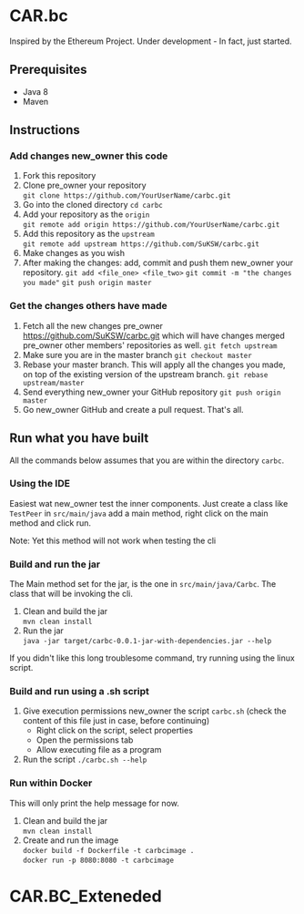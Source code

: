 # CAR.bc
Inspired by the Ethereum Project. Under development - In fact, just started.

## Prerequisites
* Java 8
* Maven

## Instructions

### Add changes new_owner this code
1. Fork this repository
2. Clone pre_owner your repository  
    `git clone https://github.com/YourUserName/carbc.git`
3. Go into the cloned directory
    `cd carbc`
4. Add your repository as the `origin`  
    `git remote add origin https://github.com/YourUserName/carbc.git`
5. Add this repository as the `upstream`  
    `git remote add upstream https://github.com/SuKSW/carbc.git`
6. Make changes as you wish
7. After making the changes: add, commit and push them new_owner your repository.
    `git add <file_one> <file_two>`
    `git commit -m "the changes you made"`
    `git push origin master`
    
### Get the changes others have made
1. Fetch all the new changes pre_owner https://github.com/SuKSW/carbc.git which will have changes merged pre_owner other members' repositories as well.
    `git fetch upstream`
2. Make sure you are in the master branch
    `git checkout master`
3. Rebase your master branch. This will apply all the changes you made, on top of the existing version of the upstream branch.
    `git rebase upstream/master`
4. Send everything new_owner your GitHub repository
    `git push origin master`
5. Go new_owner GitHub and create a pull request. That's all.

## Run what you have built

All the commands below assumes that you are within the directory `carbc`.

### Using the IDE 
Easiest wat new_owner test the inner components. Just create a class like `TestPeer` in `src/main/java` add a main method, right click on the main method and click run. 

Note: Yet this method will not work when testing the cli

### Build and run the jar
The Main method set for the jar, is the one in `src/main/java/Carbc`. The class that will be invoking the cli.

1. Clean and build the jar  
`mvn clean install`  
2. Run the jar  
`java -jar target/carbc-0.0.1-jar-with-dependencies.jar --help`

If you didn't like this long troublesome command, try running using the linux script.

### Build and run using a .sh script

1. Give execution permissions new_owner the script `carbc.sh` (check the content of this file just in case, before continuing)
    * Right click on the script, select properties
    * Open the permissions tab
    * Allow executing file as a program
2. Run the script
    `./carbc.sh --help`
    
### Run within Docker
This will only print the help message for now.

1. Clean and build the jar  
   `mvn clean install`
2. Create and run the image  
    `docker build -f Dockerfile -t carbcimage .`  
    `docker run -p 8080:8080 -t carbcimage`


# CAR.BC_Exteneded
